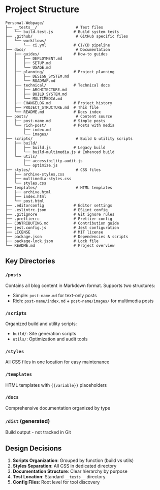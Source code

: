 # Project Structure

```
Personal-Webpage/
├── __tests__/                 # Test files
│   └── build.test.js         # Build system tests
├── .github/                   # GitHub specific files
│   └── workflows/            
│       └── ci.yml            # CI/CD pipeline
├── docs/                      # Documentation
│   ├── guides/               # How-to guides
│   │   ├── DEPLOYMENT.md
│   │   ├── SETUP.md
│   │   └── USAGE.md
│   ├── planning/             # Project planning
│   │   ├── DESIGN_SYSTEM.md
│   │   └── ROADMAP.md
│   ├── technical/            # Technical docs
│   │   ├── ARCHITECTURE.md
│   │   ├── BUILD_SYSTEM.md
│   │   └── MULTIMEDIA.md
│   ├── CHANGELOG.md          # Project history
│   ├── PROJECT_STRUCTURE.md  # This file
│   └── README.md             # Docs index
├── posts/                     # Content source
│   ├── post-name.md          # Simple posts
│   └── rich-post/            # Posts with media
│       ├── index.md
│       └── images/
├── scripts/                   # Build & utility scripts
│   ├── build/
│   │   ├── build.js          # Legacy build
│   │   └── build-multimedia.js # Enhanced build
│   └── utils/
│       ├── accessibility-audit.js
│       └── optimize.js
├── styles/                    # CSS files
│   ├── archive-styles.css
│   ├── multimedia-styles.css
│   └── styles.css
├── templates/                 # HTML templates
│   ├── archive.html
│   ├── index.html
│   └── post.html
├── .editorconfig             # Editor settings
├── .eslintrc.json            # ESLint config
├── .gitignore                # Git ignore rules
├── .prettierrc               # Prettier config
├── CONTRIBUTING.md           # Contribution guide
├── jest.config.js            # Jest configuration
├── LICENSE                   # MIT license
├── package.json              # Dependencies & scripts
├── package-lock.json         # Lock file
└── README.md                 # Project overview
```

## Key Directories

### `/posts`
Contains all blog content in Markdown format. Supports two structures:
- Simple: `post-name.md` for text-only posts
- Rich: `post-name/index.md` + `post-name/images/` for multimedia posts

### `/scripts`
Organized build and utility scripts:
- `build/`: Site generation scripts
- `utils/`: Optimization and audit tools

### `/styles`
All CSS files in one location for easy maintenance

### `/templates`
HTML templates with `{{variable}}` placeholders

### `/docs`
Comprehensive documentation organized by type

### `/dist` (generated)
Build output - not tracked in Git

## Design Decisions

1. **Scripts Organization**: Grouped by function (build vs utils)
2. **Styles Separation**: All CSS in dedicated directory
3. **Documentation Structure**: Clear hierarchy by purpose
4. **Test Location**: Standard `__tests__` directory
5. **Config Files**: Root level for tool discovery 